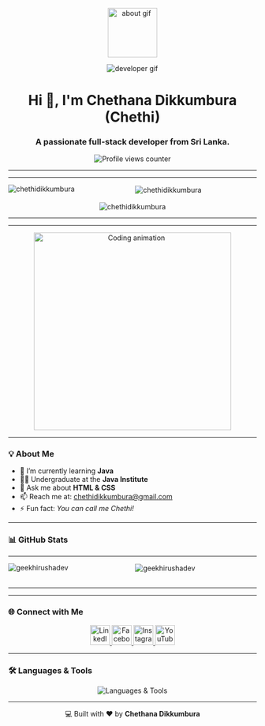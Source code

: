 <p align="center">
  <img src="https://github.com/7oSkaaa/7oSkaaa/blob/main/Images/about_me.gif?raw=true" width="100px" alt="about gif">
</p>

<p align="center">
  <img src="https://user-images.githubusercontent.com/73097560/115834477-dbab4500-a447-11eb-908a-139a6edaec5c.gif" alt="developer gif">
</p>

<h1 align="center">Hi 👋, I'm Chethana Dikkumbura (Chethi)</h1>
<h3 align="center">A passionate full-stack developer from Sri Lanka.</h3>

<p align="center">
  <img src="https://komarev.com/ghpvc/?username=chethidikkumbura&label=Profile%20views&color=0e75b6&style=flat" alt="Profile views counter" />
</p>

---

<div align="center">
  <hr>


  <p>
    <img align="left" src="https://github-readme-stats.vercel.app/api/top-langs?username=chethidikkumbura&show_icons=true&locale=en&layout=compact&theme=highcontrast" alt="chethidikkumbura" />
  &nbsp;
  <img align="center" src="https://github-readme-stats.vercel.app/api?username=chethidikkumbura&show_icons=true&locale=en&theme=highcontrast" alt="chethidikkumbura" />
  <br><br>
  <img align="center" src="https://github-readme-streak-stats.herokuapp.com/?user=chethidikkumbura&theme=highcontrast" alt="chethidikkumbura" />
    
<hr>
</div>

---

<div align="center">
  <img src="https://repository-images.githubusercontent.com/588181932/e36ec678-7984-4cdd-8e4c-a3932772ff8e" alt="Coding animation" width="400px" />
</div>

---

### 💡 About Me

- 🌱 I’m currently learning **Java**
- 🧑‍🎓 Undergraduate at the **Java Institute**
- 💬 Ask me about **HTML & CSS**
- 📫 Reach me at: [chethidikkumbura@gmail.com](mailto:chethidikkumbura@gmail.com)
- ⚡ Fun fact: _You can call me Chethi!_

---

### 📊 GitHub Stats

<div align="center">

<hr>


  <p>
    <img align="left" src="https://github-readme-stats.vercel.app/api/top-langs?username=geekhirushadev&show_icons=true&locale=en&layout=compact&theme=highcontrast" alt="geekhirushadev" />
  &nbsp;
  <img align="center" src="https://github-readme-stats.vercel.app/api?username=geekhirushadev&show_icons=true&locale=en&theme=highcontrast" alt="geekhirushadev" />
  <br><br>
    
<hr>
  
</div>

---

### 🌐 Connect with Me

<p align="center">

  <!-- LinkedIn -->
  <a href="https://www.linkedin.com/in/chethana-dikkumbura-354a8427b" target="_blank">
    <img src="https://cdn-icons-png.flaticon.com/512/174/174857.png" alt="LinkedIn" width="40" height="40" />
  </a>

  <!-- Facebook -->
  <a href="https://www.facebook.com/share/13mMf9jjYU/" target="_blank">
    <img src="https://cdn-icons-png.flaticon.com/512/733/733547.png" alt="Facebook" width="40" height="40" />
  </a>

  <!-- Instagram -->
  <a href="https://www.instagram.com/chethidikkumbura" target="_blank">
    <img src="https://cdn-icons-png.flaticon.com/512/174/174855.png" alt="Instagram" width="40" height="40" />
  </a>

  <!-- YouTube -->
  <a href="https://www.youtube.com/@chethanadikkumbura374" target="_blank">
    <img src="https://cdn-icons-png.flaticon.com/512/1384/1384060.png" alt="YouTube" width="40" height="40" />
  </a>

</p>

---

### 🛠️ Languages & Tools

<p align="center">
  <img src="https://skillicons.dev/icons?i=html,css,js,php,java,mysql,bootstrap,arduino" alt="Languages & Tools" />
</p>

---

<p align="center">
  💻 Built with ❤️ by <strong>Chethana Dikkumbura</strong>
</p>
